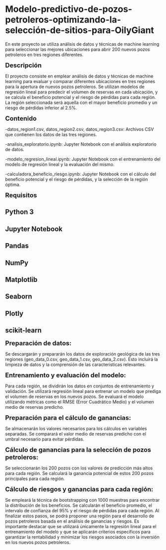 # Modelo-predictivo-de-pozos-petroleros-optimizando-la-selección-de-sitios-para-OilyGiant
En este proyecto se utiliza análisis de datos y técnicas de machine learning para seleccionar las mejores ubicaciones para abrir 200 nuevos pozos petroleros en tres regiones diferentes.


**<span style="font-size:20px; font-weight:bold;">Descripción</span>**

El proyecto consiste en emplear análisis de datos y técnicas de machine learning para evaluar y comparar diferentes ubicaciones en tres regiones para la apertura de nuevos pozos petroleros. Se utilizan modelos de regresión lineal para predecir el volumen de reservas en cada ubicación, y se calcula el beneficio potencial y el riesgo de pérdidas para cada región. La región seleccionada será aquella con el mayor beneficio promedio y un riesgo de pérdidas inferior al 2.5%.

**<span style="font-size:20px; font-weight:bold;">Contenido</span>**

-datos_region1.csv, datos_region2.csv, datos_region3.csv: Archivos CSV que contienen los datos de las tres regiones.

-analisis_exploratorio.ipynb: Jupyter Notebook con el análisis exploratorio de datos.

-modelo_regresion_lineal.ipynb: Jupyter Notebook con el entrenamiento del modelo de regresión lineal y la evaluación del mismo.

-calculadora_beneficio_riesgo.ipynb: Jupyter Notebook con el cálculo del beneficio potencial y el riesgo de pérdidas, y la selección de la región óptima.

**<span style="font-size:20px; font-weight:bold;">Requisitos</span>**

## Python 3
## Jupyter Notebook
## Pandas
## NumPy
## Matplotlib
## Seaborn
## Plotly
## scikit-learn

**<span style="font-size:20px; font-weight:bold;">Preparación de datos:</span>**

Se descargarán y prepararán los datos de exploración geológica de las tres regiones (geo_data_0.csv, geo_data_1.csv, geo_data_2.csv). Esto incluirá la limpieza de datos y la comprensión de las características relevantes.

**<span style="font-size:20px; font-weight:bold;">Entrenamiento y evaluación del modelo:</span>**

Para cada región, se dividirán los datos en conjuntos de entrenamiento y validación.
Se utilizará regresión lineal para entrenar un modelo que prediga el volumen de reservas en los nuevos pozos.
Se evaluará el modelo utilizando métricas como el RMSE (Error Cuadrático Medio) y el volumen medio de reservas predicho.

**<span style="font-size:20px; font-weight:bold;">Preparación para el cálculo de ganancias:</span>**

Se almacenarán los valores necesarios para los cálculos en variables separadas.
Se comparará el valor medio de reservas predicho con el umbral necesario para evitar pérdidas.

**<span style="font-size:20px; font-weight:bold;">Cálculo de ganancias para la selección de pozos petroleros:</span>**

Se seleccionarán los 200 pozos con los valores de predicción más altos para cada región.
Se calculará la ganancia potencial de estos 200 pozos principales para cada región.

**<span style="font-size:20px; font-weight:bold;">Cálculo de riesgos y ganancias para cada región:</span>**

Se empleará la técnica de bootstrapping con 1000 muestras para encontrar la distribución de los beneficios.
Se calcularán el beneficio promedio, el intervalo de confianza del 95% y el riesgo de pérdidas para cada región.
Al finalizar estos pasos, se podrá proponer una región para el desarrollo de pozos petroleros basada en el análisis de ganancias y riesgos. Es importante destacar que se utilizará únicamente la regresión lineal para el entrenamiento del modelo y que se aplicarán criterios específicos para garantizar la rentabilidad y minimizar los riesgos asociados con la inversión en los nuevos pozos petroleros.



